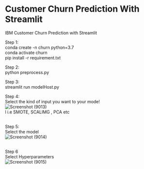 # Customer Churn Prediction With Streamlit
IBM Customer Churn Prediction with Streamlit

Step 1: <br/>
conda create -n churn python=3.7 <br/>
conda activate churn <br/>
pip install -r requirement.txt <br/>

Step 2: <br/>
python preprocess.py

Step 3: <br/>
streamlit run modelHost.py

Step 4: <br/>
Select the kind of input you want to your mode! <br/>
![Screenshot (9013)](https://user-images.githubusercontent.com/14346621/145688575-11bf9a1f-9452-46db-a824-258508e618f1.png) <br/>
l i.e SMOTE, SCALIMG , PCA etc <br/>
<br/>

Step 5: <br/>
Select the model <br/>
![Screenshot (9014)](https://user-images.githubusercontent.com/14346621/145688600-7242160c-3e9d-40c4-8364-be0bf1b55005.png) <br/>
<br/>

Step 6 <br/>
Select Hyperparameters <br/>
![Screenshot (9015)](https://user-images.githubusercontent.com/14346621/145688626-9ced7468-881f-4e69-b8f1-b0293ab0ee4a.png) <br/>
<br/>

